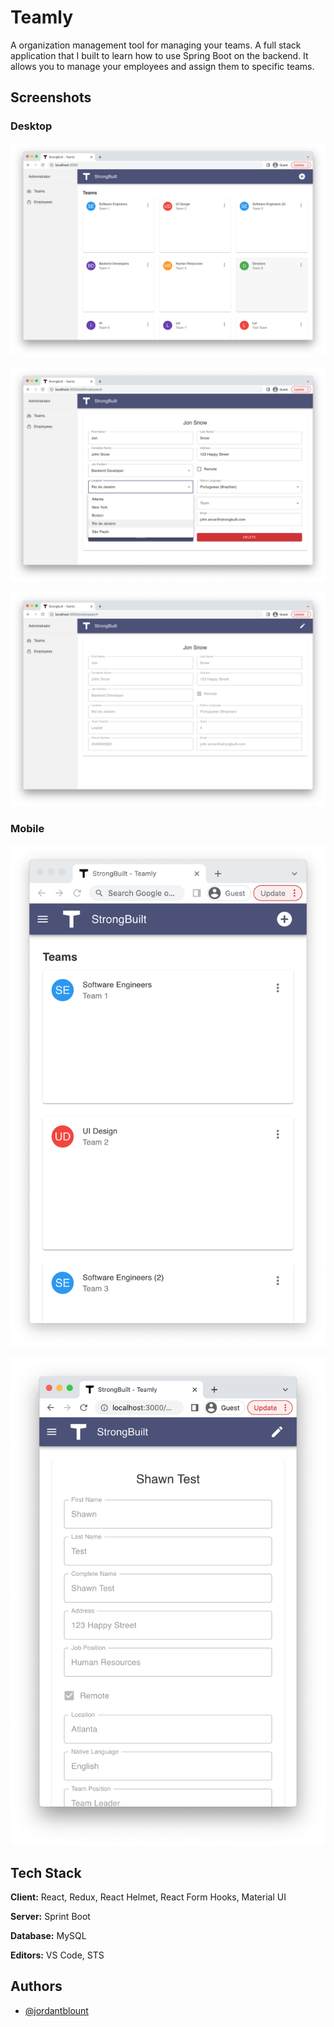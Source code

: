 # Teamly

A organization management tool for managing your teams. A full stack application that I built to learn how to use Spring Boot on the backend. It allows you to manage your employees and assign them to specific teams.

## Screenshots

### Desktop

![Desktop](https://github.com/JordanBlount/teamly/blob/main/screenshots/screenshot3.png)

![Editing employee information](https://github.com/JordanBlount/teamly/blob/main/screenshots/screenshot1.png)

![Employee information on desktop](https://github.com/JordanBlount/teamly/blob/main/screenshots/screenshot2.png)

### Mobile

![Team view on mobile](https://github.com/JordanBlount/teamly/blob/main/screenshots/screenshot4.png)

![Employee information on mobile](https://github.com/JordanBlount/teamly/blob/main/screenshots/screenshot5.png)


## Tech Stack

**Client:** React, Redux, React Helmet, React Form Hooks, Material UI

**Server:** Sprint Boot

**Database:** MySQL

**Editors:** VS Code, STS

  
## Authors

- [@jordantblount](https://jordanblount.com)

  